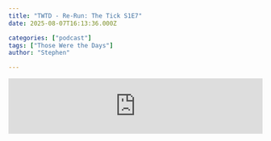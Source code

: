 ```yaml
---
title: "TWTD - Re-Run: The Tick S1E7"
date: 2025-08-07T16:13:36.000Z

categories: ["podcast"]
tags: ["Those Were the Days"]
author: "Stephen"

---
```


<iframe src="https://embed.acast.com/$/63e2726119b0f400109d2166/6894d0b1c952cf59780dc178?" frameBorder="0" width="100%" height="110px" allow="autoplay"></iframe>
